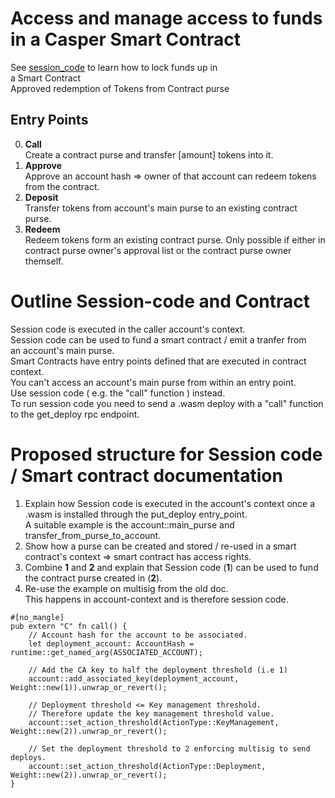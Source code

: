 # Access and manage access to funds in a Casper Smart Contract
See [session_code](https://github.com/jonas089/C3PRL0CK/tree/master/session_code) to learn how to lock funds up in \
a Smart Contract \
Approved redemption of Tokens from Contract purse
## Entry Points
0. **Call** \
Create a contract purse and transfer [amount] tokens into it.
1. **Approve** \
Approve an account hash => owner of that account can redeem tokens from the contract.
2. **Deposit** \
Transfer tokens from account's main purse to an existing contract purse.
3. **Redeem** \
Redeem tokens form an existing contract purse. Only possible if either in contract purse owner's approval list or the contract purse owner themself.

# Outline Session-code and Contract
Session code is executed in the caller account's context. \
Session code can be used to fund a smart contract / emit a tranfer from \
an account's main purse. \
Smart Contracts have entry points defined that are executed in contract context. \
You can't access an account's main purse from within an entry point. \
Use session code ( e.g. the "call" function ) instead. \
To run session code you need to send a .wasm deploy with a "call" function to the get_deploy rpc endpoint.

# Proposed structure for Session code / Smart contract documentation
1. Explain how Session code is executed in the account's context once a .wasm is installed through the put_deploy
entry_point. \
A suitable example is the account::main_purse and transfer_from_purse_to_account.
2. Show how a purse can be created and stored / re-used in a smart contract's context => smart contract has access rights.
3. Combine **1** and **2** and explain that Session code (**1**) can be used to fund the contract purse created in (**2**).
4. Re-use the example on multisig from the old doc. \
This happens in account-context and is therefore session code.
```
#[no_mangle]
pub extern "C" fn call() {
    // Account hash for the account to be associated.
    let deployment_account: AccountHash = runtime::get_named_arg(ASSOCIATED_ACCOUNT);

    // Add the CA key to half the deployment threshold (i.e 1)
    account::add_associated_key(deployment_account, Weight::new(1)).unwrap_or_revert();

    // Deployment threshold <= Key management threshold.
    // Therefore update the key management threshold value.
    account::set_action_threshold(ActionType::KeyManagement, Weight::new(2)).unwrap_or_revert();

    // Set the deployment threshold to 2 enforcing multisig to send deploys.
    account::set_action_threshold(ActionType::Deployment, Weight::new(2)).unwrap_or_revert();
}
```